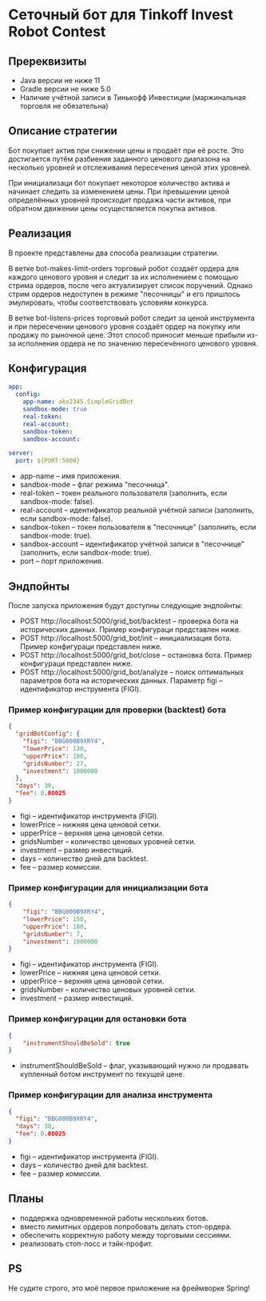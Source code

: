# Сеточный бот для Tinkoff Invest Robot Contest 

## Пререквизиты
- Java версии не ниже 11
- Gradle версии не ниже 5.0
- Наличие учётной записи в Тинькофф Инвестиции (маржинальная торговля не обязательна)

## Описание стратегии
Бот покупает актив при снижении цены и продаёт при её росте. Это достигается путём разбиения заданного ценового 
диапазона на несколько уровней и отслеживания пересечения ценой этих уровней.

При инициализаци бот покупает некоторое количество актива и начинает следить за изменением цены. При превышении 
ценой определённых уровней происходит продажа части активов, при обратном движении цены осуществляется покупка 
активов.

## Реализация
В проекте представлены два способа реализации стратегии.

В ветке bot-makes-limit-orders торговый робот создаёт ордера для каждого ценового уровня и следит за их исполнением 
с помощью стрима ордеров, после чего актуализирует список поручений. Однако стрим ордеров недоступен в режиме 
"песочницы" и его пришлось эмулировать, чтобы соответствовать условиям конкурса.

В ветке bot-listens-prices торговый робот следит за ценой инструмента и при пересечении ценового уровня создаёт ордер 
на покупку или продажу по рыночной цене. Этот способ приносит меньше прибыли из-за исполнения ордера не по значению 
пересечённого ценового уровня.

## Конфигурация
```yaml
app:
  config:
    app-name: ako2345.SimpleGridBot
    sandbox-mode: true
    real-token:
    real-account:
    sandbox-token:
    sandbox-account:

server:
  port: ${PORT:5000}
```
- app-name – имя приложения.
- sandbox-mode – флаг режима "песочница".
- real-token – токен реального пользователя (заполнить, если sandbox-mode: false).
- real-account – идентификатор реальной учётной записи (заполнить, если sandbox-mode: false).
- sandbox-token – токен пользователя в "песочнице" (заполнить, если sandbox-mode: true).
- sandbox-account – идентификатор учётной записи в "песочнице" (заполнить, если sandbox-mode: true).
- port – порт приложения.

## Эндпойнты
После запуска приложения будут доступны следующие эндпойнты:
- POST http://localhost:5000/grid_bot/backtest – проверка бота на исторических данных. Пример конфигураци представлен 
ниже.
- POST http://localhost:5000/grid_bot/init – инициализация бота. Пример конфигураци представлен
  ниже.
- POST http://localhost:5000/grid_bot/close – остановка бота. Пример конфигураци представлен ниже.
- POST http://localhost:5000/grid_bot/analyze – поиск оптимальных параметров бота на исторических данных. Параметр figi
– идентификатор инструмента (FIGI).

### Пример конфигурации для проверки (backtest) бота
```json
{
  "gridBotConfig": {
    "figi": "BBG000B9XRY4",
    "lowerPrice": 130,
    "upperPrice": 180,
    "gridsNumber": 27,
    "investment": 1000000
  },
  "days": 30,
  "fee": 0.00025
}
```
- figi – идентификатор инструмента (FIGI).
- lowerPrice – нижняя цена ценовой сетки.
- upperPrice – верхняя цена ценовой сетки.
- gridsNumber – количество ценовых уровней сетки.
- investment – размер инвестиций.
- days – количество дней для backtest.
- fee – размер комиссии.

### Пример конфигурации для инициализации бота
```json
{                                                                      
    "figi": "BBG000B9XRY4",                                            
    "lowerPrice": 150,                                                 
    "upperPrice": 180,
    "gridsNumber": 7,
    "investment": 1000000
}
```
- figi – идентификатор инструмента (FIGI).
- lowerPrice – нижняя цена ценовой сетки.
- upperPrice – верхняя цена ценовой сетки.
- gridsNumber – количество ценовых уровней сетки.
- investment – размер инвестиций.

### Пример конфигурации для остановки бота
```json
{                                                                      
    "instrumentShouldBeSold": true
}
```
- instrumentShouldBeSold – флаг, указывающий нужно ли продавать купленный ботом инструмент по текущей цене.

### Пример конфигурации для анализа инструмента
```json
{
  "figi": "BBG000B9XRY4",
  "days": 30,
  "fee": 0.00025
}
```
- figi – идентификатор инструмента (FIGI).
- days – количество дней для backtest.
- fee – размер комиссии.

## Планы
- поддержка одновременной работы нескольких ботов.
- вместо лимитных ордеров попробовать делать стоп-ордера.
- обеспечить корректную работу между торговыми сессиями.
- реализовать стоп-лосс и тэйк-профит.

## PS
Не судите строго, это моё первое приложение на фреймворке Spring!